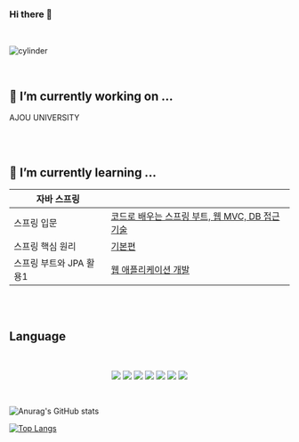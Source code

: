 ### Hi there 👋
<br>

![cylinder](https://capsule-render.vercel.app/api?type=cylinder&color=auto&text=YANG_JI_WOONG&fontAlignY=45&fontSize=40&height=150&animation=blinking)

<br>




## 🔭 I’m currently working on ...

AJOU UNIVERSITY

<br>
<br>

## 🌱 I’m currently learning ...

|자바 스프링||
|--|--|
|스프링 입문|[코드로 배우는 스프링 부트, 웹 MVC, DB 접근 기술](https://github.com/jerry3269/springboot-1)|
|스프링 핵심 원리|[기본편](https://github.com/jerry3269/springboot-2)|
|스프링 부트와 JPA 활용1|[웹 애플리케이션 개발](https://github.com/jerry3269/springboot3)|

<br><br>

## Language

<br>

<p align='center'>
<img src="https://img.shields.io/badge/JAVA%20-FF0000.svg?&style=for-the-badge&&logoColor=white"/>
<img src="https://img.shields.io/badge/CSS%20-FF9E0F.svg?&style=for-the-badge&&logoColor=white"/>
<img src="https://img.shields.io/badge/JSP%20-FECC00.svg?&style=for-the-badge&&logoColor=white"/>
<img src="https://img.shields.io/badge/JAVA SCRIPT%20-006643.svg?&style=for-the-badge&&logoColor=white"/>
<img src="https://img.shields.io/badge/JPA%20-00CAFF.svg?&style=for-the-badge&&logoColor=white"/>
<img src="https://img.shields.io/badge/JAVA SPRING%20-232F3E.svg?&style=for-the-badge&&logoColor=white"/>
<img src="https://img.shields.io/badge/HTML%20-66459B.svg?&style=for-the-badge&&logoColor=white"/>
</p>


<br>


![Anurag's GitHub stats](https://github-readme-stats.vercel.app/api?username=jerry3269&show_icons=true&theme=radical)

[![Top Langs](https://github-readme-stats.vercel.app/api/top-langs/?username=jerry3269&langs_count=8)](https://github.com/jerry3269/github-readme-stats)

